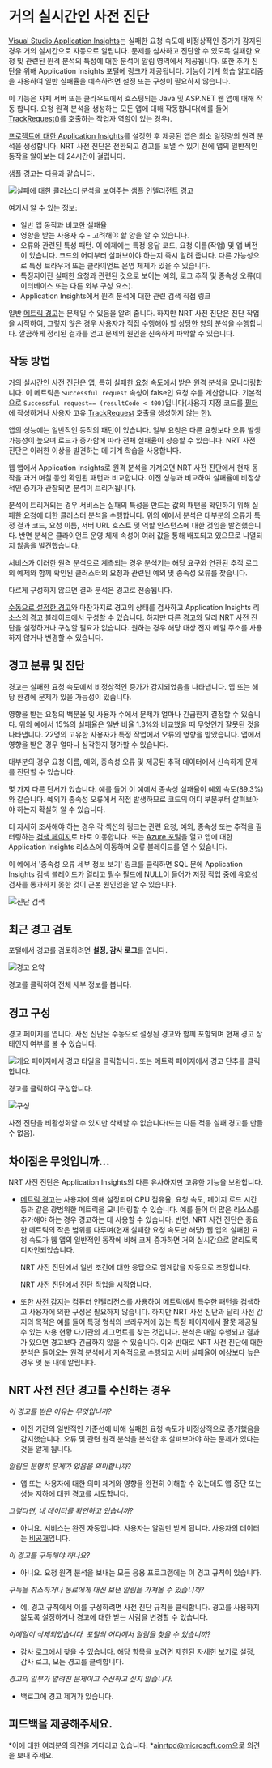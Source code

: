<properties 
	pageTitle="Application Insights에서 거의 실시간인 사전 진단" 
	description="앱의 비정상적인 오류 패턴에 대한 경고를 보내고 진단 분석을 제공합니다. 구성이 필요하지 않습니다." 
	services="application-insights" 
    documentationCenter=""
	authors="yorac" 
	manager="douge"/>

<tags 
	ms.service="application-insights" 
	ms.workload="tbd" 
	ms.tgt_pltfrm="ibiza" 
	ms.devlang="na" 
	ms.topic="article" 
	ms.date="03/15/2016" 
	ms.author="awills"/>
 
# 거의 실시간인 사전 진단

[Visual Studio Application Insights](app-insights-overview.md)는 실패한 요청 속도에 비정상적인 증가가 감지된 경우 거의 실시간으로 자동으로 알립니다. 문제를 심사하고 진단할 수 있도록 실패한 요청 및 관련된 원격 분석의 특성에 대한 분석이 알림 영역에서 제공됩니다. 또한 추가 진단을 위해 Application Insights 포털에 링크가 제공됩니다. 기능이 기계 학습 알고리즘을 사용하여 일반 실패율을 예측하려면 설정 또는 구성이 필요하지 않습니다.

이 기능은 자체 서버 또는 클라우드에서 호스팅되는 Java 및 ASP.NET 웹 앱에 대해 작동 합니다. 요청 원격 분석을 생성하는 모든 앱에 대해 작동합니다(예를 들어 [TrackRequest()](app-insights-api-custom-events-metrics.md#track-request)를 호출하는 작업자 역할이 있는 경우).

[프로젝트에 대한 Application Insights](app-insights-get-started.md)를 설정한 후 제공된 앱은 최소 일정량의 원격 분석을 생성합니다. NRT 사전 진단은 전환되고 경고를 보낼 수 있기 전에 앱의 일반적인 동작을 알아보는 데 24시간이 걸립니다.

샘플 경고는 다음과 같습니다.

![실패에 대한 클러스터 분석을 보여주는 샘플 인텔리전트 경고](./media/app-insights-nrt-proactive-diagnostics/010.png)

여기서 알 수 있는 정보:

* 일반 앱 동작과 비교한 실패율
* 영향을 받는 사용자 수 - 고려해야 할 양을 알 수 있습니다.
* 오류와 관련된 특성 패턴. 이 예제에는 특정 응답 코드, 요청 이름(작업) 및 앱 버전이 있습니다. 코드의 어디부터 살펴보아야 하는지 즉시 알려 줍니다. 다른 가능성으로 특정 브라우저 또는 클라이언트 운영 체제가 있을 수 있습니다.
* 특징지어진 실패한 요청과 관련된 것으로 보이는 예외, 로그 추적 및 종속성 오류(데이터베이스 또는 다른 외부 구성 요소).
* Application Insights에서 원격 분석에 대한 관련 검색 직접 링크

일반 [메트릭 경고](app-insights-alerts.md)는 문제일 수 있음을 알려 줍니다. 하지만 NRT 사전 진단은 진단 작업을 시작하여, 그렇지 않은 경우 사용자가 직접 수행해야 할 상당한 양의 분석을 수행합니다. 깔끔하게 정리된 결과를 얻고 문제의 원인을 신속하게 파악할 수 있습니다.

## 작동 방법

거의 실시간인 사전 진단은 앱, 특히 실패한 요청 속도에서 받은 원격 분석을 모니터링합니다. 이 메트릭은 `Successful request` 속성이 false인 요청 수를 계산합니다. 기본적으로 `Successful request== (resultCode < 400)`입니다(사용자 지정 코드를 [필터](app-insights-api-filtering-sampling.md#filtering)에 작성하거나 사용자 고유 [TrackRequest](app-insights-api-custom-events-metrics.md#track-request) 호출을 생성하지 않는 한).

앱의 성능에는 일반적인 동작의 패턴이 있습니다. 일부 요청은 다른 요청보다 오류 발생 가능성이 높으며 로드가 증가함에 따라 전체 실패율이 상승할 수 있습니다. NRT 사전 진단은 이러한 이상을 발견하는 데 기계 학습을 사용합니다.

웹 앱에서 Application Insights로 원격 분석을 가져오면 NRT 사전 진단에서 현재 동작을 과거 며칠 동안 확인된 패턴과 비교합니다. 이전 성능과 비교하여 실패율에 비정상적인 증가가 관찰되면 분석이 트리거됩니다.

분석이 트리거되는 경우 서비스는 실패의 특성을 만드는 값의 패턴을 확인하기 위해 실패한 요청에 대한 클러스터 분석을 수행합니다. 위의 예에서 분석은 대부분의 오류가 특정 결과 코드, 요청 이름, 서버 URL 호스트 및 역할 인스턴스에 대한 것임을 발견했습니다. 반면 분석은 클라이언트 운영 체제 속성이 여러 값을 통해 배포되고 있으므로 나열되지 않음을 발견했습니다.

서비스가 이러한 원격 분석으로 계측되는 경우 분석기는 해당 요구와 연관된 추적 로그의 예제와 함께 확인된 클러스터의 요청과 관련된 예외 및 종속성 오류를 찾습니다.

다르게 구성하지 않으면 결과 분석은 경고로 전송됩니다.

[수동으로 설정한 경고](app-insights-alerts.md)와 마찬가지로 경고의 상태를 검사하고 Application Insights 리소스의 경고 블레이드에서 구성할 수 있습니다. 하지만 다른 경고와 달리 NRT 사전 진단을 설정하거나 구성할 필요가 없습니다. 원하는 경우 해당 대상 전자 메일 주소를 사용하지 않거나 변경할 수 있습니다.

## 경고 분류 및 진단

경고는 실패한 요청 속도에서 비정상적인 증가가 감지되었음을 나타냅니다. 앱 또는 해당 환경에 문제가 있을 가능성이 있습니다.

영향을 받는 요청의 백분율 및 사용자 수에서 문제가 얼마나 긴급한지 결정할 수 있습니다. 위의 예에서 15%의 실패율은 일반 비율 1.3%와 비교했을 때 무엇인가 잘못된 것을 나타냅니다. 22명의 고유한 사용자가 특정 작업에서 오류의 영향을 받았습니다. 앱에서 영향을 받은 경우 얼마나 심각한지 평가할 수 있습니다.

대부분의 경우 요청 이름, 예외, 종속성 오류 및 제공된 추적 데이터에서 신속하게 문제를 진단할 수 있습니다.

몇 가지 다른 단서가 있습니다. 예를 들어 이 예에서 종속성 실패율이 예외 속도(89.3%)와 같습니다. 예외가 종속성 오류에서 직접 발생하므로 코드의 어디 부분부터 살펴보아야 하는지 확실히 알 수 있습니다.

더 자세히 조사해야 하는 경우 각 섹션의 링크는 관련 요청, 예외, 종속성 또는 추적을 필터링하는 [검색 페이지](app-insights-diagnostic-search.md)로 바로 이동합니다. 또는 [Azure 포털](https://portal.azure.com)을 열고 앱에 대한 Application Insights 리소스에 이동하며 오류 블레이드를 열 수 있습니다.

이 예에서 '종속성 오류 세부 정보 보기' 링크를 클릭하면 SQL 문에 Application Insights 검색 블레이드가 열리고 필수 필드에 NULL이 들어가 저장 작업 중에 유효성 검사를 통과하지 못한 것이 근본 원인임을 알 수 있습니다.


![진단 검색](./media/app-insights-nrt-proactive-diagnostics/051.png)

## 최근 경고 검토

포털에서 경고를 검토하려면 **설정, 감사 로그**를 엽니다.

![경고 요약](./media/app-insights-nrt-proactive-diagnostics/040.png)

경고를 클릭하여 전체 세부 정보를 봅니다.


## 경고 구성 

경고 페이지를 엽니다. 사전 진단은 수동으로 설정된 경고와 함께 포함되며 현재 경고 상태인지 여부를 볼 수 있습니다.

![개요 페이지에서 경고 타일을 클릭합니다. 또는 메트릭 페이지에서 경고 단추를 클릭합니다.](./media/app-insights-nrt-proactive-diagnostics/021.png)

경고를 클릭하여 구성합니다.

![구성](./media/app-insights-nrt-proactive-diagnostics/031.png)

사전 진단을 비활성화할 수 있지만 삭제할 수 없습니다(또는 다른 적응 실패 경고를 만들 수 없음).


## 차이점은 무엇입니까...

NRT 사전 진단은 Application Insights의 다른 유사하지만 고유한 기능을 보완합니다.

* [메트릭 경고](app-insights-alerts.md)는 사용자에 의해 설정되며 CPU 점유율, 요청 속도, 페이지 로드 시간 등과 같은 광범위한 메트릭을 모니터링할 수 있습니다. 예를 들어 더 많은 리소스를 추가해야 하는 경우 경고하는 데 사용할 수 있습니다. 반면, NRT 사전 진단은 중요한 메트릭의 작은 범위를 다루며(현재 실패한 요청 속도만 해당) 웹 앱의 실패한 요청 속도가 웹 앱의 일반적인 동작에 비해 크게 증가하면 거의 실시간으로 알리도록 디자인되었습니다.

    NRT 사전 진단에서 일반 조건에 대한 응답으로 임계값을 자동으로 조정합니다.

    NRT 사전 진단에서 진단 작업을 시작합니다. 
* 또한 [사전 감지](app-insights-proactive-detection.md)는 컴퓨터 인텔리전스를 사용하여 메트릭에서 특수한 패턴을 검색하고 사용자에 의한 구성은 필요하지 않습니다. 하지만 NRT 사전 진단과 달리 사전 감지의 목적은 예를 들어 특정 형식의 브라우저에 있는 특정 페이지에서 잘못 제공될 수 있는 사용 현황 다기관의 세그먼트를 찾는 것입니다. 분석은 매일 수행되고 결과가 있으면 경고보다 긴급하지 않을 수 있습니다. 이와 반대로 NRT 사전 진단에 대한 분석은 들어오는 원격 분석에서 지속적으로 수행되고 서버 실패율이 예상보다 높은 경우 몇 분 내에 알립니다.

## NRT 사전 진단 경고를 수신하는 경우

*이 경고를 받은 이유는 무엇입니까?*

*	이전 기간의 일반적인 기준선에 비해 실패한 요청 속도가 비정상적으로 증가했음을 감지했습니다. 오류 및 관련 원격 분석을 분석한 후 살펴보아야 하는 문제가 있다는 것을 알게 됩니다. 

*알림은 분명히 문제가 있음을 의미합니까?*

*	앱 또는 사용자에 대한 의미 체계와 영향을 완전히 이해할 수 있는데도 앱 중단 또는 성능 저하에 대한 경고를 시도합니다.

*그렇다면, 내 데이터를 확인하고 있습니까?*

*	아니요. 서비스는 완전 자동입니다. 사용자는 알림만 받게 됩니다. 사용자의 데이터는 [비공개](app-insights-data-retention-privacy.md)입니다.

*이 경고를 구독해야 하나요?*

*	아니요. 요청 원격 분석을 보내는 모든 응용 프로그램에는 이 경고 규칙이 있습니다.

*구독을 취소하거나 동료에게 대신 보낸 알림을 가져올 수 있습니까?*

*	예, 경고 규칙에서 이를 구성하려면 사전 진단 규칙을 클릭합니다. 경고를 사용하지 않도록 설정하거나 경고에 대한 받는 사람을 변경할 수 있습니다. 

*이메일이 삭제되었습니다. 포털의 어디에서 알림을 찾을 수 있습니까?*

*	감사 로그에서 찾을 수 있습니다. 해당 항목을 보려면 제한된 자세한 보기로 설정, 감사 로그, 모든 경고를 클릭합니다.

*경고의 일부가 알려진 문제이고 수신하고 싶지 않습니다.*

*	백로그에 경고 제거가 있습니다.


## 피드백을 제공해주세요.

*이에 대한 여러분의 의견을 기다리고 있습니다. *[ainrtpd@microsoft.com](mailto:ainrtpd@microsoft.com)으로 의견을 보내 주세요.

<!---HONumber=AcomDC_0504_2016-->